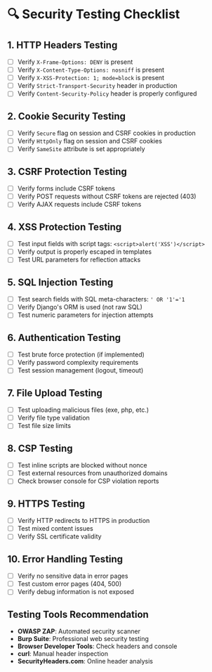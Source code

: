 # 🔍 Security Testing Checklist

## 1. HTTP Headers Testing
- [ ] Verify `X-Frame-Options: DENY` is present
- [ ] Verify `X-Content-Type-Options: nosniff` is present  
- [ ] Verify `X-XSS-Protection: 1; mode=block` is present
- [ ] Verify `Strict-Transport-Security` header in production
- [ ] Verify `Content-Security-Policy` header is properly configured

## 2. Cookie Security Testing
- [ ] Verify `Secure` flag on session and CSRF cookies in production
- [ ] Verify `HttpOnly` flag on session and CSRF cookies
- [ ] Verify `SameSite` attribute is set appropriately

## 3. CSRF Protection Testing
- [ ] Verify forms include CSRF tokens
- [ ] Verify POST requests without CSRF tokens are rejected (403)
- [ ] Verify AJAX requests include CSRF tokens

## 4. XSS Protection Testing
- [ ] Test input fields with script tags: `<script>alert('XSS')</script>`
- [ ] Verify output is properly escaped in templates
- [ ] Test URL parameters for reflection attacks

## 5. SQL Injection Testing
- [ ] Test search fields with SQL meta-characters: `' OR '1'='1`
- [ ] Verify Django's ORM is used (not raw SQL)
- [ ] Test numeric parameters for injection attempts

## 6. Authentication Testing
- [ ] Test brute force protection (if implemented)
- [ ] Verify password complexity requirements
- [ ] Test session management (logout, timeout)

## 7. File Upload Testing
- [ ] Test uploading malicious files (exe, php, etc.)
- [ ] Verify file type validation
- [ ] Test file size limits

## 8. CSP Testing
- [ ] Test inline scripts are blocked without nonce
- [ ] Test external resources from unauthorized domains
- [ ] Check browser console for CSP violation reports

## 9. HTTPS Testing
- [ ] Verify HTTP redirects to HTTPS in production
- [ ] Test mixed content issues
- [ ] Verify SSL certificate validity

## 10. Error Handling Testing
- [ ] Verify no sensitive data in error pages
- [ ] Test custom error pages (404, 500)
- [ ] Verify debug information is not exposed

## Testing Tools Recommendation
- **OWASP ZAP**: Automated security scanner
- **Burp Suite**: Professional web security testing
- **Browser Developer Tools**: Check headers and console
- **curl**: Manual header inspection
- **SecurityHeaders.com**: Online header analysis